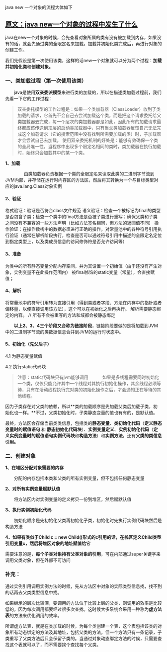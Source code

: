 java new 一个对象的流程大体如下

## [原文：java new一个对象的过程中发生了什么](https://www.cnblogs.com/JackPn/p/9386182.html)

java在new一个对象的时候，会先查看对象所属的类有没有被加载到内存，如果没有的话，就会先通过类的全限定名来加载。加载并初始化类完成后，再进行对象的创建工作。

我们先假设是第一次使用该类，这样的话new一个对象就可以分为两个过程：**加载并初始化类**和**创建对象。**

### 一、类加载过程（第一次使用该类）

　　java是使用**双亲委派模型**来进行类的加载的，所以在描述类加载过程前，我们先看一下它的工作过程：

> 双亲委托模型的工作过程是：如果一个类加载器（ClassLoader）收到了类加载的请求，它首先不会自己去尝试加载这个类，而是把这个请求委托给父类加载器去完成，每一个层次的类加载器都是如此，因此所有的加载请求最终都应该传送到顶层的启动类加载器中，只有当父类加载器反馈自己无法完成这个加载请求（它的搜索范围中没有找到所需要加载的类）时，子加载器才会尝试自己去加载。
> 使用双亲委托机制的好处是：能够有效确保一个类的全局唯一性，当程序中出现多个限定名相同的类时，类加载器在执行加载时，始终只会加载其中的某一个类。

**1、加载**

　　　　 由类加载器负责根据一个类的全限定名来读取此类的二进制字节流到JVM内部，并存储在运行时内存区的方法区，然后将其转换为一个与目标类型对应的java.lang.Class对象实例

#### 2、验证

格式验证：验证是否符合class文件规范
语义验证：检查一个被标记为final的类型是否包含子类；检查一个类中的final方法是否被子类进行重写；确保父类和子类之间没有不兼容的一些方法声明（比如方法签名相同，但方法的返回值不同）
操作验证：在操作数栈中的数据必须进行正确的操作，对常量池中的各种符号引用执行验证（通常在解析阶段执行，检查是否可以通过符号引用中描述的全限定名定位到指定类型上，以及类成员信息的访问修饰符是否允许访问等）

#### 3、准备

为类中的所有静态变量分配内存空间，并为其设置一个初始值（由于还没有产生对象，实例变量不在此操作范围内）
被final修饰的static变量（常量），会直接赋值；

#### 4、解析

将常量池中的符号引用转为直接引用（得到类或者字段、方法在内存中的指针或者偏移量，以便直接调用该方法），这个可以在初始化之后再执行。
解析需要静态绑定的内容。 // 所有不会被重写的方法和域都会被静态绑定

　　**以上2、3、4三个阶段又合称为链接阶段**，链接阶段要做的是将加载到JVM中的二进制字节流的类数据信息合并到JVM的运行时状态中。

#### 5、初始化（先父后子）

4.1 为静态变量赋值

4.2 执行static代码块

> 注意：static代码块只有jvm能够调用
> 　　　如果是多线程需要同时初始化一个类，仅仅只能允许其中一个线程对其执行初始化操作，其余线程必须等待，只有在活动线程执行完对类的初始化操作之后，才会通知正在等待的其他线程。

 

因为子类存在对父类的依赖，所以**类的加载顺序是先加载父类后加载子类，初始化也一样。**不过，父类初始化时，子类静态变量的值也有有的，是默认值。

最终，方法区会存储当前类类信息，包括类的**静态变量**、**类初始化代码**（**定义静态变量时的赋值语句** 和 **静态初始化代码块**）、**实例变量定义**、**实例初始化代码**（**定义实例变量时的赋值语句实例代码块**和**构造方法**）和**实例方法**，还有**父类的类信息引用。**

 

### 二、创建对象

**1、在堆区分配对象需要的内存**

　　分配的内存包括本类和父类的所有实例变量，但不包括任何静态变量

**2、对所有实例变量赋默认值**

　　将方法区内对实例变量的定义拷贝一份到堆区，然后赋默认值

**3、执行实例初始化代码**

　　初始化顺序是先初始化父类再初始化子类，初始化时先执行实例代码块然后是构造方法

**4、如果有类似于Child c = new Child()形式的c引用的话，在栈区定义Child类型引用变量c，然后将堆区对象的地址赋值给它**

 

需要注意的是，**每个子类对象持有父类对象的引用**，可在内部通过super关键字来调用父类对象，但在外部不可访问

 

### 补充：

通过实例引用调用实例方法的时候，先从方法区中对象的实际类型信息找，找不到的话再去父类类型信息中找。

如果继承的层次比较深，要调用的方法位于比较上层的父类，则调用的效率是比较低的，因为每次调用都要经过很多次查找。这时候大多系统会采用一种称为**虚方法表**的方法来优化调用的效率。

所谓虚方法表，就是在类加载的时候，为每个类创建一个表，这个表包括该类的对象所有动态绑定的方法及其地址，包括父类的方法，但一个方法只有一条记录，子类重写了父类方法后只会保留子类的。当通过对象动态绑定方法的时候，只需要查找这个表就可以了，而不需要挨个查找每个父类。

<!-- --------

##  [java new 一个对象的流程大体如下](https://blog.csdn.net/SmartShylyBoy/article/details/109653745)



![在这里插入图片描述](https://img-blog.csdnimg.cn/20201112193754334.png?x-oss-process=image/watermark,type_ZmFuZ3poZW5naGVpdGk,shadow_10,text_aHR0cHM6Ly9ibG9nLmNzZG4ubmV0L1NtYXJ0U2h5bHlCb3k=,size_16,color_FFFFFF,t_70#pic_center)

![在这里插入图片描述](https://img-blog.csdnimg.cn/2020111221262637.png#pic_center)

```java
public class Person {
    //静态变量
    public static int staicVariabl=1;
    //成员变量
    public int objVariabl;
    //静态初始代码块
    static {
        staicVariabl=2;
    }
    //对象初始化代码块
    {
        objVariabl=88;
    }
    //构造方法
    public Person() {
        objVariabl=99;
    }
    public static void main(String[] args) {
        Person person=new Person();
    }

}
```



## 一、编译

经过编译后Person.java 会生成一个Person.class文件。

![在这里插入图片描述](https://img-blog.csdnimg.cn/20201112213044687.png?x-oss-process=image/watermark,type_ZmFuZ3poZW5naGVpdGk,shadow_10,text_aHR0cHM6Ly9ibG9nLmNzZG4ubmV0L1NtYXJ0U2h5bHlCb3k=,size_16,color_FFFFFF,t_70#pic_center)

## 二、装载

Person.class经过加载后，会把类的相关信息加载到JVM内存中，解析出类的描述信息会保存到Metaspace。

![在这里插入图片描述](https://img-blog.csdnimg.cn/20201112213051596.png?x-oss-process=image/watermark,type_ZmFuZ3poZW5naGVpdGk,shadow_10,text_aHR0cHM6Ly9ibG9nLmNzZG4ubmV0L1NtYXJ0U2h5bHlCb3k=,size_16,color_FFFFFF,t_70#pic_center)

## 三、连接

连接阶段会对静态变量的值进行默认赋值，此时Person类的staicVariabl 赋值为0；

![在这里插入图片描述](https://img-blog.csdnimg.cn/20201112213059580.png?x-oss-process=image/watermark,type_ZmFuZ3poZW5naGVpdGk,shadow_10,text_aHR0cHM6Ly9ibG9nLmNzZG4ubmV0L1NtYXJ0U2h5bHlCb3k=,size_16,color_FFFFFF,t_70#pic_center)

## 四、初始化

1、首先会对Person类的静态变量staicVariabl 进行真正的赋值的操作（此时staicVariabl =1）。

2、然后收集类的静态代码块内容，生成一个类的() 方法并执行（此时staicVariabl =2）。

![在这里插入图片描述](https://img-blog.csdnimg.cn/20201112213115795.png?x-oss-process=image/watermark,type_ZmFuZ3poZW5naGVpdGk,shadow_10,text_aHR0cHM6Ly9ibG9nLmNzZG4ubmV0L1NtYXJ0U2h5bHlCb3k=,size_16,color_FFFFFF,t_70#pic_center)

## 五、对象创建

当我们new一个对象的时候JVM首先会去找到对应的类元信息，如果找不到意味着类信息还没有被加载，所以在对象创建的时候也可能会触发类的加载操作。当类元信息被加载之后，我们就可以通过类元信息来确定对象信息和需要申请的内存大小。

对象创建的流程
当我们执行上面代码中main方法中的的 Person person=new Person() 时，我们的对象就开始创建了，执行流程大致分为三步：

1、构建对象：首先main线程会在栈中申请一个自己的栈空间，然后调用main方法后会生成一个main方法的栈帧。然后执行new Person() ，这里会根据Person类元信息先确定对象的大小，向JVM堆中申请一块内存区域并构建对象，同时对Person对象成员变量信息并赋默认值。

![在这里插入图片描述](https://img-blog.csdnimg.cn/20201112213151641.png?x-oss-process=image/watermark,type_ZmFuZ3poZW5naGVpdGk,shadow_10,text_aHR0cHM6Ly9ibG9nLmNzZG4ubmV0L1NtYXJ0U2h5bHlCb3k=,size_16,color_FFFFFF,t_70#pic_center)

2、初始化对象：然后执行对象内部生成的init方法，初始化成员变量值，同时执行搜集到的{}代码块逻辑，最后执行对象构造方法（init 方法执行完后objVariabl=88，构造方法执行完后objVariabl=99)。

![在这里插入图片描述](https://img-blog.csdnimg.cn/20201112213156781.png?x-oss-process=image/watermark,type_ZmFuZ3poZW5naGVpdGk,shadow_10,text_aHR0cHM6Ly9ibG9nLmNzZG4ubmV0L1NtYXJ0U2h5bHlCb3k=,size_16,color_FFFFFF,t_70#pic_center)

3、引用对象：对象实例化完毕后，再把栈中的Person对象引用地址指向Person对象在堆内存中的地址。

![在这里插入图片描述](https://img-blog.csdnimg.cn/20201112213201524.png?x-oss-process=image/watermark,type_ZmFuZ3poZW5naGVpdGk,shadow_10,text_aHR0cHM6Ly9ibG9nLmNzZG4ubmV0L1NtYXJ0U2h5bHlCb3k=,size_16,color_FFFFFF,t_70#pic_center)

## 六、对象在内存的布局

对象创建完成后在内存中保存了保存的信息包括对象头、实例数据及对齐填充三类信息。

对象头：
对象头里主要包括几类信息，分别是锁状态标志、持有锁的线程ID、，GC分代年龄、对象HashCode，类元信息地址、数组长度，这里并没有对对象头里的每个信息都列出而是进行大致的分类，下面是对其中几类信息进行说明。

锁状态标志：对象的加锁状态分为无锁、偏向锁、轻量级锁、重量级锁几种标记。

持有锁的线程： 持有当前对象锁定的线程ID。

GC分代年龄： 对象每经过一次GC还存活下来了，GC年龄就加1。

类元信息地址： 可通过对象找到类元信息，用于定位对象类型。

数组长度： 当对象是数组类型的时候会记录数组的长度。

实例数据
对象实例数据才是对象的自身真正的数据，主要包括自身的成员变量信息，同时还包括实现的接口、父类的成员变量信息。

对齐填充
根据JVM规范对象申请的内存地址必须是8的倍数，换句话说对象在申请内存大小时候8字节的倍数，如果对象自身的信息大小没有达到申请的内存大小，那么这部分是对剩余部分进行填充。

Person对象最终创建完成后内存中数据情况大概如下图：

![在这里插入图片描述](https://img-blog.csdnimg.cn/20201112213209924.png?x-oss-process=image/watermark,type_ZmFuZ3poZW5naGVpdGk,shadow_10,text_aHR0cHM6Ly9ibG9nLmNzZG4ubmV0L1NtYXJ0U2h5bHlCb3k=,size_16,color_FFFFFF,t_70#pic_center)

补充：

## 一、 java是使用双亲委派来进行类的加载的

双亲委托模型的工作过程是：
如果一个类加载器（ClassLoader）收到了类加载的请求，它首先不会自己去尝试加载这个类，而是把这个请求委托给父类加载器去完成，每一个层次的类加载器都是如此，因此所有的加载请求最终都应该传送到顶层的启动类加载器中，只有当父类加载器反馈自己无法完成这个加载请求（它的搜索范围中没有找到所需要加载的类）时，子加载器才会尝试自己去加载。

使用双亲委托机制的好处是：能够有效确保一个类的全局唯一性，当程序中出现多个限定名相同的类时，类加载器在执行加载时，始终只会加载其中的某一个类。

## 二、通过实例引用调用实例方法的时候，先从方法区中对象的实际类型信息找，找不到的话再去父类类型信息中找。

如果继承的层次比较深，要调用的方法位于比较上层的父类，则调用的效率是比较低的，因为每次调用都要经过很多次查找。这时候大多系统会采用一种称为虚方法表的方法来优化调用的效率。

所谓虚方法表，就是在类加载的时候，为每个类创建一个表，这个表包括该类的对象所有动态绑定的方法及其地址，包括父类的方法，但一个方法只有一条记录，子类重写了父类方法后只会保留子类的。当通过对象动态绑定方法的时候，只需要查找这个表就可以了，而不需要挨个查找每个父类。
```
————————————————
版权声明：本文为CSDN博主「SmartShylyBoy」的原创文章，遵循CC 4.0 BY-SA版权协议，转载请附上原文出处链接及本声明。
原文链接：https://blog.csdn.net/SmartShylyBoy/article/details/109653745
```

 -->

